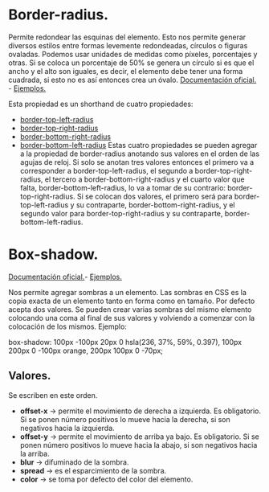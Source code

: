 ﻿# Border-radius.

Permite redondear las esquinas del elemento. Esto nos permite generar diversos estilos entre formas levemente redondeadas, círculos o figuras ovaladas. Podemos usar unidades de medidas como píxeles, porcentajes y otras. Si se coloca un porcentaje de 50% se genera un círculo si es que el ancho y el alto son iguales, es decir, el elemento debe tener una forma cuadrada, si esto no es así entonces crea un óvalo. [Documentación oficial.](https://developer.mozilla.org/en-US/docs/Web/CSS/border-radius) - [Ejemplos.](https://github.com/Juan122113/CursoCSS/tree/main/06-Radius-Shadow)

Esta propiedad es un shorthand de cuatro propiedades:
+ [border-top-left-radius](https://developer.mozilla.org/es/docs/Web/CSS/border-top-left-radius)
+ [border-top-right-radius](https://developer.mozilla.org/es/docs/Web/CSS/border-top-right-radius)
+ [border-bottom-right-radius](https://developer.mozilla.org/es/docs/Web/CSS/border-bottom-right-radius)
+ [border-bottom-left-radius](https://developer.mozilla.org/es/docs/Web/CSS/border-bottom-left-radius)
Estas cuatro propiedades se pueden agregar a la propiedad de border-radius anotando sus valores en el orden de las agujas de reloj. Si solo se anotan tres valores entonces el primero va a corresponder a border-top-left-radius, el segundo a border-top-right-radius, el tercero a border-bottom-right-radius y el cuarto valor que falta, border-bottom-left-radius, lo va a tomar de su contrario: border-top-right-radius.  Si se colocan dos valores, el primero será para border-top-left-radius y su contraparte, border-bottom-right-radius, y el segundo valor para border-top-right-radius y su contraparte, border-bottom-left-radius.

# Box-shadow.

[Documentación oficial.](https://developer.mozilla.org/es/docs/Web/CSS/box-shadow)- [Ejemplos.](https://github.com/Juan122113/CursoCSS/tree/main/06-Radius-Shadow)

Nos permite agregar sombras a un elemento. Las sombras en CSS es la copia exacta de un elemento tanto en forma como en tamaño. Por defecto acepta dos valores.
Se pueden crear varias sombras del mismo elemento colocando una coma al final de sus valores y volviendo a comenzar con la colocación de los mismos. Ejemplo:

box-shadow: 100px  -100px  20px  0  hsla(236, 37%, 59%, 0.397), 100px  200px  0  -100px  orange, 200px  100px  0  -70px;

## Valores.

Se escriben en este orden.

+ **offset-x** -> permite el movimiento de derecha a izquierda. Es obligatorio. Si se ponen número positivos lo mueve hacia la derecha, si son negativos hacia la izquierda.
+ **offset-y** -> permite el movimiento de arriba ya bajo. Es obligatorio. Si se ponen número positivos lo mueve hacia la abajo, si son negativos hacia la arriba.
+ **blur** -> difuminado de la sombra.
+ **spread** -> es el esparcimiento de la sombra.
+ **color** -> se toma por defecto del color del elemento.
